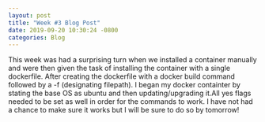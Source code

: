 ```yaml
---
layout: post
title: "Week #3 Blog Post"
date: 2019-09-20 10:30:24 -0800
categories: Blog
---
```


This week was had a surprising turn when we installed a container manually and were then given the task of installing the container with a single dockerfile. After creating the dockerfile with a docker build command followed by a -f (designating filepath). I began my docker containter by stating the base OS as ubuntu and then updating/upgrading it.All yes flags needed to be set as well in order for the commands to work. I have not had a chance to make sure it works but I will be sure to do so by tomorrow!
